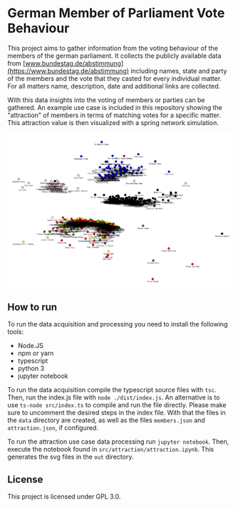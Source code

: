 # German Member of Parliament Vote Behaviour

This project aims to gather information from the voting behaviour of the members of the german parliament. It collects the publicly available data from [www.bundestag.de/abstimmung](https://www.bundestag.de/abstimmung) including names, state and party of the members and the vote that they casted for every individual matter. For all matters name, description, date and additional links are collected.

With this data insights into the voting of members or parties can be gathered. An example use case is included in this repository showing the "attraction" of members in terms of matching votes for a specific matter. This attraction value is then visualized with a spring network simulation.

![An example of the spring network visualization of the attraction of parliament members](./img/attraction_example.png)

## How to run

To run the data acquisition and processing you need to install the following tools:

- Node.JS
- npm or yarn
- typescript
- python 3
- jupyter notebook

To run the data acquisition compile the typescript source files with `tsc`. Then, run the index.js file with `node ./dist/index.js`. An alternative is to use `ts-node src/index.ts` to compile and run the file directly. Please make sure to uncomment the desired steps in the index file. With that the files in the `data` directory are created, as well as the files `members.json` and `attraction.json`, if configured.

To run the attraction use case data processing run `jupyter notebook`. Then, execute the notebook found in `src/attraction/attraction.ipynb`. This generates the svg files in the `out` directory.

## License
This project is licensed under GPL 3.0.